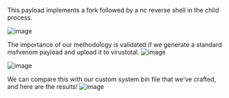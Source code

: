 This payload implements a fork followed by a nc reverse shell in the child process.


![image](https://user-images.githubusercontent.com/22229087/203710638-5a41b2f5-af9d-4dcf-9c97-6e23826893a5.png)


The importance of our methodology is validated if we generate a standard msfvenom payload and upload it to virustotal.
![image](https://user-images.githubusercontent.com/22229087/203712181-d61dff5a-bd34-40a1-98ce-eb1d42d5bbfb.png)


![image](https://user-images.githubusercontent.com/22229087/203712257-54fe4bba-5d74-4185-9f35-f497aeec61e7.png)


We can compare this with our custom system.bin file that we've crafted, and here are the results!
![image](https://user-images.githubusercontent.com/22229087/203712643-15d4abd4-86bb-46b6-a470-82553d68c8cb.png)
